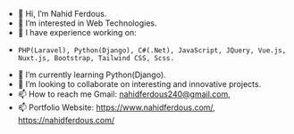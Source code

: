 - 👋 Hi, I’m Nahid Ferdous.
- 👀 I’m interested in Web Technologies.
- 🌱 I have experience working on: 
-     PHP(Laravel), Python(Django), C#(.Net), JavaScript, JQuery, Vue.js, Nuxt.js, Bootstrap, Tailwind CSS, Scss.
- 🌱 I’m currently learning Python(Django).
- 💞️ I’m looking to collaborate on interesting and innovative projects.
- 📫 How to reach me Gmail: nahidferdous240@gmail.com, 
- 📫 Portfolio Website: https://www.nahidferdous.com/, https://nahidferdous.com/ 

<!---
nahidnfr123/nahidnfr123 is a ✨ special ✨ repository because its `README.md` (this file) appears on your GitHub profile.
You can click the Preview link to take a look at your changes.
--->
